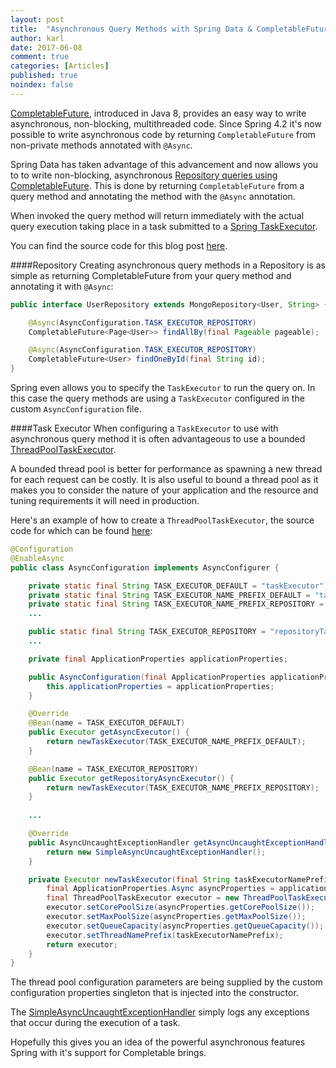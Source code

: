 ```yaml
---
layout: post
title:  "Asynchronous Query Methods with Spring Data & CompletableFuture"
author: karl
date: 2017-06-08
comment: true
categories: [Articles]
published: true
noindex: false
---
```

[CompletableFuture](https://docs.oracle.com/javase/8/docs/api/java/util/concurrent/CompletableFuture.html), introduced in Java 8, provides an easy way to write asynchronous, non-blocking, multithreaded code.
Since Spring 4.2 it's now possible to write asynchronous code by returning `CompletableFuture` from non-private methods annotated with `@Async`.

Spring Data has taken advantage of this advancement and now allows you to to write non-blocking, asynchronous [Repository queries using CompletableFuture](https://docs.spring.io/spring-data/jpa/docs/current/reference/html/#repositories.query-async).
This is done by returning `CompletableFuture` from a query method and annotating the method with the `@Async` annotation.

When invoked the query method will return immediately with the actual query execution taking place in a task submitted to a [Spring TaskExecutor](http://docs.spring.io/spring/docs/current/spring-framework-reference/html/scheduling.html).

You can find the source code for this blog post [here](https://github.com/karlkyck/spring-boot-completablefuture/blob/master/src/main/java/com/humansreadcode/example/repository/UserRepository.java).

####Repository
Creating asynchronous query methods in a Repository is as simple as returning CompletableFuture from your query method and annotating it with `@Async`:

```java
public interface UserRepository extends MongoRepository<User, String> {

    @Async(AsyncConfiguration.TASK_EXECUTOR_REPOSITORY)
    CompletableFuture<Page<User>> findAllBy(final Pageable pageable);

    @Async(AsyncConfiguration.TASK_EXECUTOR_REPOSITORY)
    CompletableFuture<User> findOneById(final String id);
}
```

Spring even allows you to specify the `TaskExecutor` to run the query on.
In this case the query methods are using a `TaskExecutor` configured in the custom `AsyncConfiguration` file.

####Task Executor
When configuring a `TaskExecutor` to use with asynchronous query method it is often advantageous to use a bounded [ThreadPoolTaskExecutor](http://docs.spring.io/spring/docs/current/javadoc-api/org/springframework/scheduling/concurrent/ThreadPoolTaskExecutor.html).
  
A bounded thread pool is better for performance as spawning a new thread for each request can be costly. 
It is also useful to bound a thread pool as it makes you to consider the nature of your application and the resource and tuning requirements it will need in production.

Here's an example of how to create a `ThreadPoolTaskExecutor`, the source code for which can be found [here](https://github.com/karlkyck/spring-boot-completablefuture/blob/master/src/main/java/com/humansreadcode/example/config/AsyncConfiguration.java):
 
```java
@Configuration
@EnableAsync
public class AsyncConfiguration implements AsyncConfigurer {

    private static final String TASK_EXECUTOR_DEFAULT = "taskExecutor";
    private static final String TASK_EXECUTOR_NAME_PREFIX_DEFAULT = "taskExecutor-";
    private static final String TASK_EXECUTOR_NAME_PREFIX_REPOSITORY = "serviceTaskExecutor-";
    ...

    public static final String TASK_EXECUTOR_REPOSITORY = "repositoryTaskExecutor";
    ...

    private final ApplicationProperties applicationProperties;

    public AsyncConfiguration(final ApplicationProperties applicationProperties) {
        this.applicationProperties = applicationProperties;
    }

    @Override
    @Bean(name = TASK_EXECUTOR_DEFAULT)
    public Executor getAsyncExecutor() {
        return newTaskExecutor(TASK_EXECUTOR_NAME_PREFIX_DEFAULT);
    }

    @Bean(name = TASK_EXECUTOR_REPOSITORY)
    public Executor getRepositoryAsyncExecutor() {
        return newTaskExecutor(TASK_EXECUTOR_NAME_PREFIX_REPOSITORY);
    }
    
    ...

    @Override
    public AsyncUncaughtExceptionHandler getAsyncUncaughtExceptionHandler() {
        return new SimpleAsyncUncaughtExceptionHandler();
    }

    private Executor newTaskExecutor(final String taskExecutorNamePrefix) {
        final ApplicationProperties.Async asyncProperties = applicationProperties.getAsync();
        final ThreadPoolTaskExecutor executor = new ThreadPoolTaskExecutor();
        executor.setCorePoolSize(asyncProperties.getCorePoolSize());
        executor.setMaxPoolSize(asyncProperties.getMaxPoolSize());
        executor.setQueueCapacity(asyncProperties.getQueueCapacity());
        executor.setThreadNamePrefix(taskExecutorNamePrefix);
        return executor;
    }
}
```

The thread pool configuration parameters are being supplied by the custom configuration properties singleton that is injected into the constructor.

The [SimpleAsyncUncaughtExceptionHandler](http://docs.spring.io/spring-framework/docs/current/javadoc-api/org/springframework/aop/interceptor/SimpleAsyncUncaughtExceptionHandler.html) simply logs any exceptions that occur during the execution of a task. 

Hopefully this gives you an idea of the powerful asynchronous features Spring with it's support for Completable brings. 
